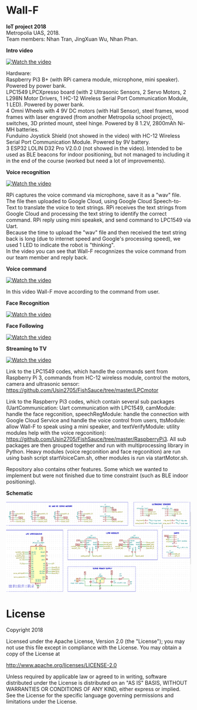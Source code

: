 # Wall-F
<b>IoT project 2018</b>  
Metropolia UAS, 2018.  
Team members: Nhan Tran, JingXuan Wu, Nhan Phan.  
<p>
<b>Intro video</b>  
   
[![Watch the video](https://img.youtube.com/vi/Oxn9pmZXiwQ/hqdefault.jpg)](https://youtu.be/Oxn9pmZXiwQ)  

Hardware:  
Raspberry Pi3 B+ (with RPi camera module, microphone, mini speaker). Powered by power bank.  
LPC1549 LPCXpresso board (with 2 Ultrasonic Sensors, 2 Servo Motors, 2 L298N Motor Drivers, 1 HC-12 Wireless Serial Port Communication Module, 1 LED). Powered by power bank.  
4 Omni Wheels with 4 9V DC motors (with Hall Sensor), steel frames, wood frames with laser engraved (from another Metropolia school project), switches, 3D printed mount, steel hinge. Powered by 8 1.2V, 2800mAh Ni-MH batteries.  
Funduino Joystick Shield (not showed in the video) with HC-12 Wireless Serial Port Communication Module. Powered by 9V battery.  
3 ESP32 LOLIN D32 Pro V2.0.0 (not showed in the video). Intended to be used as BLE beacons for indoor positioning, but not managed to including it in the end of the course (worked but need a lot of improvements).  

<p>  
<b>Voice recognition</b>  

[![Watch the video](https://img.youtube.com/vi/FwI58awtriI/hqdefault.jpg)](https://youtu.be/FwI58awtriI)  

RPi captures the voice command via microphone, save it as a "wav" file. The file then uploaded to Google Cloud, using Google Cloud Speech-to-Text to translate the voice to text strings. RPi receives the text strings from Google Cloud and processing the text string to identify the correct command. RPi reply using mini speakek, and send command to LPC1549 via Uart.  
Because the time to upload the "wav" file and then received the text string back is long (due to internet speed and Google's processing speed), we used 1 LED to indicate the robot is "thinking".  
In the video you can see that Wall-F recognnizes the voice command from our team member and reply back.  

<p>
<b>Voice command</b>  

[![Watch the video](https://img.youtube.com/vi/IM_iczHviLY/hqdefault.jpg)](https://youtu.be/IM_iczHviLY)  

In this video Wall-F move according to the command from user.  

<p>
<b>Face Recognition</b>  

[![Watch the video](https://img.youtube.com/vi/Zycl3cfg9Co/hqdefault.jpg)](https://youtu.be/Zycl3cfg9Co)  


<p>
<b>Face Following</b>  

[![Watch the video](https://img.youtube.com/vi/7ia6n6tgUho/hqdefault.jpg)](https://youtu.be/7ia6n6tgUho)  

<p>
<b>Streaming to TV</b>  

[![Watch the video](https://img.youtube.com/vi/W5ZhVK1BvL4/hqdefault.jpg)](https://youtu.be/W5ZhVK1BvL4)  

<p>   
   
Link to the LPC1549 codes, which handle the commands sent from Raspberry Pi 3, commands from HC-12 wireless module, control the motors, camera and ultrasonic sensor: https://github.com/Usin2705/FishSauce/tree/master/LPCmotor  
  
Link to the Raspberry Pi3 codes, which contain several sub packages (UartCommunication: Uart communication with LPC1549, camModule: handle the face regconition, speechRegModule: handle the connection with Google Cloud Service and handle the voice control from users, ttsModule: allow Wall-F to speak using a mini speaker, and textVerifyModule: utility modules help with the voice regconition): https://github.com/Usin2705/FishSauce/tree/master/RaspberryPi3. All sub packages are then grouped together and run with multiprocessing library in Python. Heavy modules (voice regconition and face regconition) are run using bash script startVoiceCam.sh, other modules is run via startMotor.sh.  
  
Repository also contains other features. Some which we wanted to implement but were not finished due to time constraint (such as BLE indoor positioning).  
   
<b>Schematic</b>  

[![Schematic](https://github.com/Usin2705/FishSauce/blob/master/DataSheet/Schematic.jpg)](https://github.com/Usin2705/FishSauce/blob/master/DataSheet/Wall-F_mainboard_schematic.pdf)

  

# License

Copyright 2018

Licensed under the Apache License, Version 2.0 (the "License");
you may not use this file except in compliance with the License.
You may obtain a copy of the License at

   http://www.apache.org/licenses/LICENSE-2.0

Unless required by applicable law or agreed to in writing, software
distributed under the License is distributed on an "AS IS" BASIS,
WITHOUT WARRANTIES OR CONDITIONS OF ANY KIND, either express or implied.
See the License for the specific language governing permissions and
limitations under the License.
